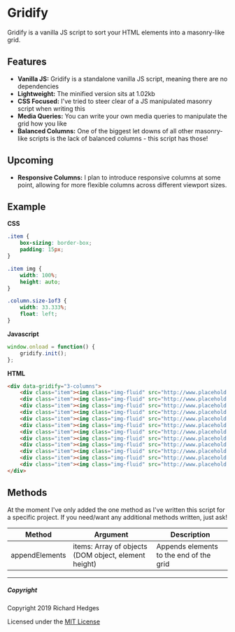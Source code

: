 Gridify
==========

Gridify is a vanilla JS script to sort your HTML elements into a masonry-like grid.

Features
--------
* __Vanilla JS:__ Gridify is a standalone vanilla JS script, meaning there are no dependencies
* __Lightweight:__ The minified version sits at 1.02kb
* __CSS Focused:__ I've tried to steer clear of a JS manipulated masonry script when writing this
* __Media Queries:__ You can write your own media queries to manipulate the grid how you like
* __Balanced Columns:__ One of the biggest let downs of all other masonry-like scripts is the lack of balanced columns - this script has those!

Upcoming
--------
* __Responsive Columns:__ I plan to introduce responsive columns at some point, allowing for more flexible columns across different viewport sizes.

Example
--------------------------

**CSS**
```css
.item {
	box-sizing: border-box;
	padding: 15px;
}

.item img {
	width: 100%;
	height: auto;
}

.column.size-1of3 {
	width: 33.333%;
	float: left;
}
```

**Javascript**
```javascript
window.onload = function() {
	gridify.init();
};
```

**HTML**
```html
<div data-gridify="3-columns">
	<div class="item"><img class="img-fluid" src="http://www.placehold.space/350x600"></div>
	<div class="item"><img class="img-fluid" src="http://www.placehold.space/400"></div>
	<div class="item"><img class="img-fluid" src="http://www.placehold.space/700x500"></div>
	<div class="item"><img class="img-fluid" src="http://www.placehold.space/400x900"></div>
	<div class="item"><img class="img-fluid" src="http://www.placehold.space/450"></div>
	<div class="item"><img class="img-fluid" src="http://www.placehold.space/400"></div>
	<div class="item"><img class="img-fluid" src="http://www.placehold.space/350x600"></div>
	<div class="item"><img class="img-fluid" src="http://www.placehold.space/400"></div>
	<div class="item"><img class="img-fluid" src="http://www.placehold.space/700x500"></div>
	<div class="item"><img class="img-fluid" src="http://www.placehold.space/400x900"></div>
	<div class="item"><img class="img-fluid" src="http://www.placehold.space/450"></div>
	<div class="item"><img class="img-fluid" src="http://www.placehold.space/400"></div>
</div>
```

Methods
--------------------------

At the moment I've only added the one method as I've written this script for a specific project. If you need/want any additional methods written, just ask!

Method | Argument | Description
------ | -------- | -----------
appendElements | items: Array of objects (DOM object, element height) | Appends elements to the end of the grid

---

##### Copyright

Copyright 2019 Richard Hedges

Licensed under the [MIT License](https://github.com/richardhedges/Better-Select/blob/master/LICENSE)